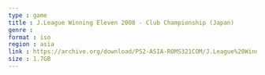```yaml
---
type : game
title : J.League Winning Eleven 2008 - Club Championship (Japan)
genre : 
format : iso
region : asia
link : https://archive.org/download/PS2-ASIA-ROMS321COM/J.League%20Winning%20Eleven%202008%20-%20Club%20Championship%20%28Japan%29.7z
size : 1.7GB
---
```

